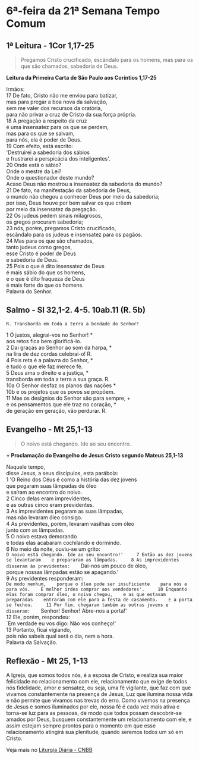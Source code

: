 # 6ª-feira da 21ª Semana Tempo Comum

## 1ª Leitura - 1Cor 1,17-25

> Pregamos Cristo crucificado, escândalo para os homens, mas para os que são chamados, sabedoria de Deus.

**Leitura da Primeira Carta de São Paulo aos Coríntios 1,17-25**

Irmãos:   
17 De fato, Cristo não me enviou para batizar,   
 mas para pregar a boa nova da salvação,   
 sem me valer dos recursos da oratória,   
 para não privar a cruz de Cristo da sua força própria.   
18 A pregação a respeito da cruz   
 é uma insensatez para os que se perdem,   
 mas para os que se salvam,   
 para nós, ela é poder de Deus.   
19 Com efeito, está escrito:   
 'Destruirei a sabedoria dos sábios   
 e frustrarei a perspicácia dos inteligentes'.   
20 Onde está o sábio?   
 Onde o mestre da Lei?   
 Onde o questionador deste mundo?   
 Acaso Deus não mostrou a insensatez da sabedoria do mundo?   
21 De fato, na manifestação da sabedoria de Deus,   
 o mundo não chegou a conhecer Deus por meio da sabedoria;   
 por isso, Deus houve por bem salvar os que crêem   
 por meio da insensatez da pregação.   
22 Os judeus pedem sinais milagrosos,   
 os gregos procuram sabedoria;   
23 nós, porém, pregamos Cristo crucificado,   
 escândalo para os judeus e insensatez para os pagãos.   
24 Mas para os que são chamados,   
 tanto judeus como gregos,   
 esse Cristo é poder de Deus   
 e sabedoria de Deus.   
25 Pois o que é dito insensatez de Deus   
 é mais sábio do que os homens,   
 e o que é dito fraqueza de Deus   
 é mais forte do que os homens.   
 Palavra do Senhor.

## Salmo - Sl 32,1-2. 4-5. 10ab.11 (R. 5b)

`R. Transborda em toda a terra a bondade do Senhor!`

1 Ó justos, alegrai-vos no Senhor! *   
 aos retos fica bem glorificá-lo.   
2 Dai graças ao Senhor ao som da harpa, *   
 na lira de dez cordas celebrai-o! R.       
4 Pois reta é a palavra do Senhor, *   
 e tudo o que ele faz merece fé.   
5 Deus ama o direito e a justiça, *   
 transborda em toda a terra a sua graça. R.       
10a O Senhor desfaz os planos das nações *   
10b e os projetos que os povos se propõem.   
11 Mas os desígnios do Senhor são para sempre, +   
 e os pensamentos que ele traz no coração, *   
 de geração em geração, vão perdurar. R.

## Evangelho - Mt 25,1-13

> O noivo está chegando. Ide ao seu encontro.

**+ Proclamação do Evangelho de Jesus Cristo segundo Mateus 25,1-13**

Naquele tempo,   
 disse Jesus, a seus discípulos, esta parábola:    
1 'O Reino dos Céus é como a história das dez jovens   
 que pegaram suas lâmpadas de óleo   
 e saíram ao encontro do noivo.    
2 Cinco delas eram imprevidentes,   
 e as outras cinco eram previdentes.    
3 As imprevidentes pegaram as suas lâmpadas,   
 mas não levaram óleo consigo.    
4 As previdentes, porém, levaram vasilhas com óleo   
 junto com as lâmpadas.    
5 O noivo estava demorando   
 e todas elas acabaram cochilando e dormindo.    
6 No meio da noite, ouviu-se um grito:   
 `O noivo está chegando. Ide ao seu encontro!'    
7 Então as dez jovens se levantaram   
 e prepararam as lâmpadas.    
8 As imprevidentes disseram às previdentes:   
 `Dai-nos um pouco de óleo,   
 porque nossas lâmpadas estão se apagando.'    
9 As previdentes responderam:   
 `De modo nenhum,   
 porque o óleo pode ser insuficiente   
 para nós e para vós.   
 É melhor irdes comprar aos vendedores'.    
10 Enquanto elas foram comprar óleo, o noivo chegou,   
 e as que estavam preparadas   
 entraram com ele para a festa de casamento.   
 E a porta se fechou.    
11 Por fim, chegaram também as outras jovens e disseram:   
 `Senhor! Senhor! Abre-nos a porta!'    
12 Ele, porém, respondeu:   
 `Em verdade eu vos digo: Não vos conheço!'    
13 Portanto, ficai vigiando,   
 pois não sabeis qual será o dia, nem a hora.   
 Palavra da Salvação.

## Reflexão - Mt 25, 1-13

A Igreja, que somos todos nós, é a esposa de Cristo, e realiza sua maior felicidade no relacionamento com ele, relacionamento que exige de todos nós fidelidade, amor e sensatez, ou seja, uma fé vigilante, que faz com que vivamos constantemente na presença de Jesus, Luz que ilumina nossa vida e não permite que vivamos nas trevas do erro. Como vivemos na presença de Jesus e somos iluminados por ele, nossa fé é cada vez mais ativa e torna-se luz para as pessoas, de modo que todos possam descobrir-se amados por Deus, busquem constantemente um relacionamento com ele, e assim estejam sempre prontos para o momento em que esse relacionamento atingirá sua plenitude, quando seremos todos um só em Cristo.

Veja mais no [Liturgia Diária - CNBB](http://liturgiadiaria.cnbb.org.br/app/user/user/UserView.php?ano=2016&mes=8&dia=26)